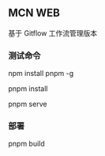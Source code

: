## MCN WEB

基于 Gitflow 工作流管理版本

### 测试命令

npm install pnpm -g

pnpm install

pnpm serve

### 部署

pnpm build
